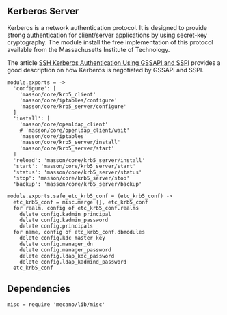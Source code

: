 
## Kerberos Server

Kerberos is a network authentication protocol. It is designed to provide strong
authentication for client/server applications by using secret-key cryptography.
The module install the free implementation of this protocol available from the
Massachusetts Institute of Technology.

The article [SSH Kerberos Authentication Using GSSAPI and SSPI][gss_sspi]
provides a good description on how Kerberos is negotiated by GSSAPI and SSPI.

    module.exports = ->
      'configure': [
        'masson/core/krb5_client'
        'masson/core/iptables/configure'
        'masson/core/krb5_server/configure'
      ]
      'install': [
        'masson/core/openldap_client'
        # 'masson/core/openldap_client/wait'
        'masson/core/iptables'
        'masson/core/krb5_server/install'
        'masson/core/krb5_server/start'
      ]
      'reload': 'masson/core/krb5_server/install'
      'start': 'masson/core/krb5_server/start'
      'status': 'masson/core/krb5_server/status'
      'stop': 'masson/core/krb5_server/stop'
      'backup': 'masson/core/krb5_server/backup'

    module.exports.safe_etc_krb5_conf = (etc_krb5_conf) ->
      etc_krb5_conf = misc.merge {}, etc_krb5_conf
      for realm, config of etc_krb5_conf.realms
        delete config.kadmin_principal
        delete config.kadmin_password
        delete config.principals
      for name, config of etc_krb5_conf.dbmodules
        delete config.kdc_master_key
        delete config.manager_dn
        delete config.manager_password
        delete config.ldap_kdc_password
        delete config.ldap_kadmind_password
      etc_krb5_conf

## Dependencies

    misc = require 'mecano/lib/misc'

[gss_sspi]: http://www.drdobbs.com/ssh-kerberos-authentication-using-gssapi/184402071
